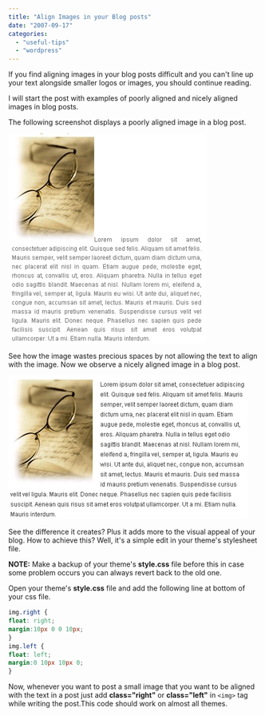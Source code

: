 ```yaml
---
title: "Align Images in your Blog posts"
date: "2007-09-17"
categories: 
  - "useful-tips"
  - "wordpress"
---
```


If you find aligning images in your blog posts difficult and you can't line up your text alongside smaller logos or images, you should continue reading.

I will start the post with examples of poorly aligned and nicely aligned images in blog posts.

The following screenshot displays a poorly aligned image in a blog post.

![Poorly Aligned Image in Blog post](images/poor_align.jpg)

See how the image wastes precious spaces by not allowing the text to align with the image. Now we observe a nicely aligned image in a blog post.

![Nicely Aligned Image in Blog post](images/nice_align.jpg)

See the difference it creates? Plus it adds more to the visual appeal of your blog. How to achieve this? Well, it's a simple edit in your theme's stylesheet file.

**NOTE:** Make a backup of your theme's **style.css** file before this in case some problem occurs you can always revert back to the old one.

Open your theme's **style.css** file and add the following line at bottom of your css file.

```css
img.right {
float: right;
margin:10px 0 0 10px;
}
img.left {
float: left;
margin:0 10px 10px 0;
}
```

Now, whenever you want to post a small image that you want to be aligned with the text in a post just add **class="right"** or **class="left"** in `<img>` tag while writing the post.This code should work on almost all themes.
